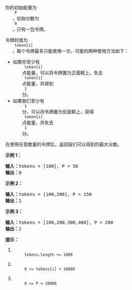 <html>
 <body>
  <p>
   你的初始能量为
   <code>
    P
   </code>
   ，初始分数为
   <code>
    0
   </code>
   ，只有一包令牌。
  </p>
  <p>
   令牌的值为
   <code>
    token[i]
   </code>
   ，每个令牌最多只能使用一次，可能的两种使用方法如下：
  </p>
  <ul>
   <li>
    如果你至少有
    <code>
     token[i]
    </code>
    点能量，可以将令牌置为正面朝上，失去
    <code>
     token[i]
    </code>
    点能量，并得到
    <code>
     1
    </code>
    分。
   </li>
   <li>
    如果我们至少有
    <code>
     1
    </code>
    分，可以将令牌置为反面朝上，获得
    <code>
     token[i]
    </code>
    点能量，并失去
    <code>
     1
    </code>
    分。
   </li>
  </ul>
  <p>
   在使用任意数量的令牌后，返回我们可以得到的最大分数。
  </p>
  <p>
  </p>
  <ol>
  </ol>
  <p>
   <strong>
    示例 1：
   </strong>
  </p>
  <pre><strong>输入：</strong>tokens = [100], P = 50
<strong>输出：</strong>0
</pre>
  <p>
   <strong>
    示例 2：
   </strong>
  </p>
  <pre><strong>输入：</strong>tokens = [100,200], P = 150
<strong>输出：</strong>1
</pre>
  <p>
   <strong>
    示例 3：
   </strong>
  </p>
  <pre><strong>输入：</strong>tokens = [100,200,300,400], P = 200
<strong>输出：</strong>2
</pre>
  <p>
  </p>
  <p>
   <strong>
    提示：
   </strong>
  </p>
  <ol>
   <li>
    <code>
     tokens.length &lt;= 1000
    </code>
   </li>
   <li>
    <code>
     0 &lt;= tokens[i] &lt; 10000
    </code>
   </li>
   <li>
    <code>
     0 &lt;= P &lt; 10000
    </code>
   </li>
  </ol>
 </body>
</html>